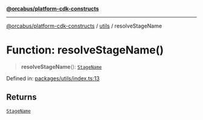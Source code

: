 [**@orcabus/platform-cdk-constructs**](../../../../README.md)

***

[@orcabus/platform-cdk-constructs](../../../../README.md) / [utils](../README.md) / resolveStageName

# Function: resolveStageName()

> **resolveStageName**(): [`StageName`](../type-aliases/StageName.md)

Defined in: [packages/utils/index.ts:13](https://github.com/OrcaBus/platform-cdk-constructs/blob/342fbc450bcf042009fcb0577341af4e80a50756/packages/utils/index.ts#L13)

## Returns

[`StageName`](../type-aliases/StageName.md)
